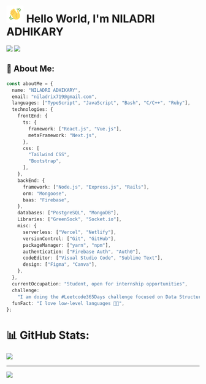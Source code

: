 # <img src="images/wave.gif" alt="Hi" height="45" width="45"/> Hello World, I'm NILADRI ADHIKARY

[![](https://img.shields.io/github/followers/niladrix719?logo=github&style=for-the-badge&color=3382ed&labelColor=0f172a)](https://www.github.com/niladrix719)
[![](https://img.shields.io/twitter/follow/niladrix719?logo=twitter&style=for-the-badge&color=3382ed&labelColor=0f172a)](https://twitter.com/niladrix719)

## 💫 About Me:

```typescript
const aboutMe = {
  name: "NILADRI ADHIKARY",
  email: "niladrix719@gmail.com",
  languages: ["TypeScript", "JavaScript", "Bash", "C/C++", "Ruby"],
  technologies: {
    frontEnd: {
      ts: {
        framework: ["React.js", "Vue.js"],
        metaFramework: "Next.js",
      },
      css: [
        "Tailwind CSS",
        "Bootstrap",
      ],
    },
    backEnd: {
      framework: ["Node.js", "Express.js", "Rails"],
      orm: "Mongoose",
      baas: "Firebase",
    },
    databases: ["PostgreSQL", "MongoDB"],
    Libraries: ["GreenSock", "Socket.io"],
    misc: {
      serverless: ["Vercel", "Netlify"],
      versionControl: ["Git", "GitHub"],
      packageManager: ["yarn", "npm"],
      authentication: ["Firebase Auth", "Auth0"],
      codeEditor: ["Visual Studio Code", "Sublime Text"],
      design: ["Figma", "Canva"],
    },
  },
  currentOccupation: "Student, open for internship opportunities",
  challenge:
    "I am doing the #Leetcode365Days challenge focused on Data Structures and Algorithms",
  funFact: "I love low-level languages 🤖🔧",
};
```

# 📊 GitHub Stats:
![](https://github-readme-streak-stats.herokuapp.com/?user=niladrix719&theme=dark&hide_border=false)<br/>

---
[![](https://visitcount.itsvg.in/api?id=niladrix719&icon=0&color=0)](https://visitcount.itsvg.in)

<!-- Proudly created with GPRM ( https://gprm.itsvg.in ) -->
